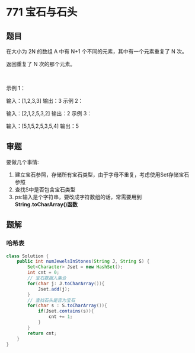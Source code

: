 # 771 宝石与石头

## 题目
在大小为 2N 的数组 A 中有 N+1 个不同的元素，其中有一个元素重复了 N 次。

返回重复了 N 次的那个元素。

 

示例 1：

输入：[1,2,3,3]
输出：3
示例 2：

输入：[2,1,2,5,3,2]
输出：2
示例 3：

输入：[5,1,5,2,5,3,5,4]
输出：5

## 审题
要做几个事情:
1. 建立宝石参照，存储所有宝石类型，由于字母不重复，考虑使用Set存储宝石参照
2. 查找S中是否包含宝石类型
3. ps:输入是个字符串，要改成字符数组的话，常需要用到**String.toCharArray()函数**
## 题解
### 哈希表
```java
class Solution {
    public int numJewelsInStones(String J, String S) {
        Set<Character> Jset = new HashSet();
        int cnt = 0;
        // 宝石数据入集合
        for(char j: J.toCharArray()){
            Jset.add(j);
        }
        // 查找石头是否为宝石
        for(char s : S.toCharArray()){
            if(Jset.contains(s)){
                cnt += 1;
            }
        }
        return cnt;
    }
}
```